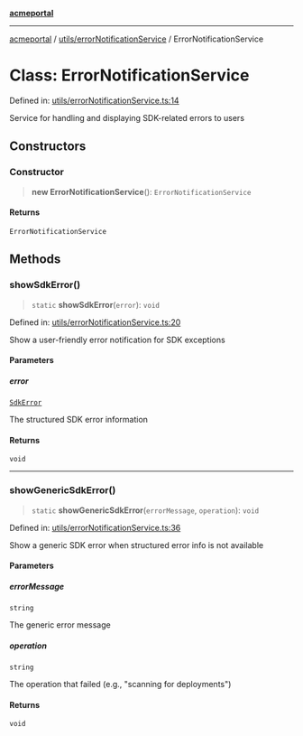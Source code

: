 [**acmeportal**](../../../README.md)

***

[acmeportal](../../../README.md) / [utils/errorNotificationService](../README.md) / ErrorNotificationService

# Class: ErrorNotificationService

Defined in: [utils/errorNotificationService.ts:14](https://github.com/blackwhitehere/acme-portal/blob/main/src/utils/errorNotificationService.ts#L14)

Service for handling and displaying SDK-related errors to users

## Constructors

### Constructor

> **new ErrorNotificationService**(): `ErrorNotificationService`

#### Returns

`ErrorNotificationService`

## Methods

### showSdkError()

> `static` **showSdkError**(`error`): `void`

Defined in: [utils/errorNotificationService.ts:20](https://github.com/blackwhitehere/acme-portal/blob/main/src/utils/errorNotificationService.ts#L20)

Show a user-friendly error notification for SDK exceptions

#### Parameters

##### error

[`SdkError`](../interfaces/SdkError.md)

The structured SDK error information

#### Returns

`void`

***

### showGenericSdkError()

> `static` **showGenericSdkError**(`errorMessage`, `operation`): `void`

Defined in: [utils/errorNotificationService.ts:36](https://github.com/blackwhitehere/acme-portal/blob/main/src/utils/errorNotificationService.ts#L36)

Show a generic SDK error when structured error info is not available

#### Parameters

##### errorMessage

`string`

The generic error message

##### operation

`string`

The operation that failed (e.g., "scanning for deployments")

#### Returns

`void`
